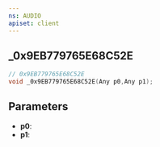 ```yaml
---
ns: AUDIO
apiset: client
---
```

## _0x9EB779765E68C52E

```c
// 0x9EB779765E68C52E
void _0x9EB779765E68C52E(Any p0,Any p1);
```


## Parameters
* **p0**:
* **p1**: